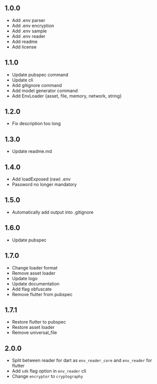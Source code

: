 ## 1.0.0
* Add .env parser
* Add .env encryption
* Add .env sample
* Add .env reader
* Add readme
* Add license

## 1.1.0
* Update pubspec command
* Update cli
* Add gitignore command
* Add model generator command
* Add EnvLoader {asset, file, memory, network, string}

## 1.2.0
* Fix description too long

## 1.3.0
* Update readme.md

## 1.4.0
* Add loadExposed (raw) .env
* Password no longer mandatory

## 1.5.0
* Automatically add output into .gitignore

## 1.6.0
* Update pubspec

## 1.7.0
* Change loader format
* Remove asset loader
* Update logo
* Update documentation
* Add flag obfuscate
* Remove flutter from pubspec

## 1.7.1
* Restore flutter to pubspec
* Restore asset loader
* Remove universal_file

## 2.0.0
* Split between reader for dart as `env_reader_core` and `env_reader` for flutter
* Add `sdk` flag option in `env_reader` cli
* Change `encryptor` to `cryptography`